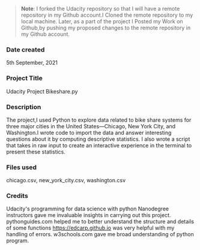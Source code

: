 >**Note**: I forked the Udacity repository so that I will have a remote repository in my Github account.I Cloned the remote repository to my local machine. Later, as a part of the project I Posted my Work on Github,by pushing my proposed changes to the remote repository in my Github account.

### Date created
5th September, 2021

### Project Title
Udacity Project Bikeshare.py

### Description
The project,I used Python to explore data related to bike share systems for three major cities in the United States—Chicago, New York City, and Washington.I wrote code to import the data and answer interesting questions about it by computing descriptive statistics. I also wrote a script that takes in raw input to create an interactive experience in the terminal to present these statistics.

### Files used
chicago.csv, new_york_city.csv, washington.csv

### Credits
Udacity's programming for data science with python Nanodegree instructors gave me invaluable insights in carrying out this project.
pythonguides.com helped me to better understand the structure and details of some functions 
https://edcarp.github.io was very helpful with my handling of errors.
w3schools.com gave me broad understanding of python program.

